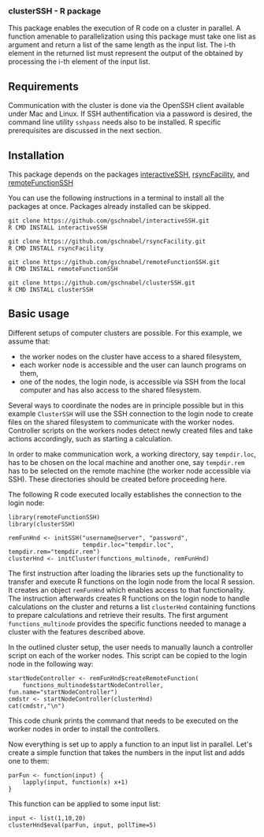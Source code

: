 ### clusterSSH - R package

This package enables the execution of R code on a cluster in parallel.
A function amenable to parallelization using this package must take 
one list as argument and return a list of the same length as the input list.
The i-th element in the returned list must represent the output of the 
obtained by processing the i-th element of the input list.

## Requirements

Communication with the cluster is done via the OpenSSH client available
under Mac and Linux. If SSH authentification via a password is desired,
the command line utility `sshpass` needs also to be installed.
R specific prerequisites are discussed in the next section.

## Installation

This package depends on the packages 
[interactiveSSH](https://github.com/gschnabel/interactiveSSH),
[rsyncFacility](https://github.com/gschnabel/rsyncFacility), and
[remoteFunctionSSH](https://github.com/gschnabel/remoteFunctionSSH)

You can use the following instructions in a terminal to install
all the packages at once. Packages already installed can be skipped.
```
git clone https://github.com/gschnabel/interactiveSSH.git
R CMD INSTALL interactiveSSH

git clone https://github.com/gschnabel/rsyncFacility.git
R CMD INSTALL rsyncFacility

git clone https://github.com/gschnabel/remoteFunctionSSH.git
R CMD INSTALL remoteFunctionSSH

git clone https://github.com/gschnabel/clusterSSH.git
R CMD INSTALL clusterSSH
```

## Basic usage

Different setups of computer clusters are possible. For this example, we assume
that:

* the worker nodes on the cluster have access to a shared filesystem,
* each worker node is accessible and the user can launch programs on them,
* one of the nodes, the login node, is accessible via SSH from the local
  computer and has also access to the shared filesystem. 

Several ways to coordinate the nodes are in principle possible but in this
example `ClusterSSH` will use the SSH connection to the login node to create
files on the shared filesystem to communicate with the worker nodes.
Controller scripts on the workers nodes detect newly created files
and take actions accordingly, such as starting a calculation.

In order to make communication work, a working directory, say `tempdir.loc`,
has to be chosen on the local machine and another one, say `tempdir.rem` has to
be selected on the remote machine (the worker node accessible via SSH).
These directories should be created before proceeding here.

The following R code executed locally establishes the connection to the
login node:

```{r}
library(remoteFunctionSSH)
library(clusterSSH)

remFunHnd <- initSSH("username@server", "password", 
                     tempdir.loc="tempdir.loc", tempdir.rem="tempdir.rem")
clusterHnd <- initCluster(functions_multinode, remFunHnd)
```
The first instruction after loading the libraries sets up the functionality to
transfer and execute R functions on the login node from the local R session.
It creates an object `remFunHnd` which enables access to that functionality.
The instruction afterwards creates R functions on the login node to handle 
calculations on the cluster and returns a list `clusterHnd` containing 
functions to prepare calculations and retrieve their results.
The first argument `functions_multinode` provides the specific functions needed
to manage a cluster with the features described above.

In the outlined cluster setup, the user needs to  manually launch a controller
script on each of the worker nodes. This script can be copied to the login node
in the following way:

```{r}
startNodeController <- remFunHnd$createRemoteFunction(
    functions_multinode$startNodeController, fun.name="startNodeController")
cmdstr <- startNodeController(clusterHnd)
cat(cmdstr,"\n")
```
This code chunk prints the command that needs to be executed on the worker
nodes in order to install the controllers.

Now everything is set up to apply a function to an input list in parallel.
Let's create a simple function that takes the numbers in the input list
and adds one to them:
```{r}
parFun <- function(input) {
    lapply(input, function(x) x+1)
}
```

This function can be applied to some input list:
```{r}
input <- list(1,10,20)
clusterHnd$eval(parFun, input, pollTime=5) 
```

